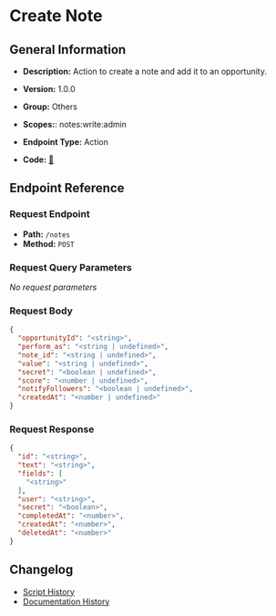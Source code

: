# Create Note

## General Information

- **Description:** Action to create a note and add it to an opportunity.

- **Version:** 1.0.0
- **Group:** Others
- **Scopes:**: notes:write:admin
- **Endpoint Type:** Action
- **Code:** [🔗](https://github.com/NangoHQ/integration-templates/tree/main/integrations/lever-sandbox/actions/create-note.ts)


## Endpoint Reference

### Request Endpoint

- **Path:** `/notes`
- **Method:** `POST`

### Request Query Parameters

_No request parameters_

### Request Body

```json
{
  "opportunityId": "<string>",
  "perform_as": "<string | undefined>",
  "note_id": "<string | undefined>",
  "value": "<string | undefined>",
  "secret": "<boolean | undefined>",
  "score": "<number | undefined>",
  "notifyFollowers": "<boolean | undefined>",
  "createdAt": "<number | undefined>"
}
```

### Request Response

```json
{
  "id": "<string>",
  "text": "<string>",
  "fields": [
    "<string>"
  ],
  "user": "<string>",
  "secret": "<boolean>",
  "completedAt": "<number>",
  "createdAt": "<number>",
  "deletedAt": "<number>"
}
```

## Changelog

- [Script History](https://github.com/NangoHQ/integration-templates/commits/main/integrations/lever-sandbox/actions/create-note.ts)
- [Documentation History](https://github.com/NangoHQ/integration-templates/commits/main/integrations/lever-sandbox/actions/create-note.md)

<!-- END  GENERATED CONTENT -->

